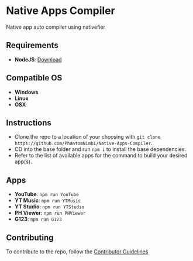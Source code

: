 # Native Apps Compiler
Native app auto compiler using nativefier

## Requirements

 * **NodeJS**: [Download][URL1]

## Compatible OS

 * **Windows**
 * **Linux**
 * **OSX**

## Instructions

 * Clone the repo to a location of your choosing with `git clone https://github.com/PhantomNimbi/Native-Apps-Compiler`.
 * CD into the base folder and run `npm i` to install the base dependencies.
 * Refer to the list of available apps for the command to build your desired app(s). 

## Apps

  * **YouTube**: `npm run YouTube`
  * **YT Music**: `npm run YTMusic`
  * **YT Studio**: `npm run YTStudio`
  * **PH Viewer**: `npm run PHViewer`
  * **G123**: `npm run G123`

## Contributing
To contribute to the repo, follow the [Contributor Guidelines][URL2]

[URL1]: http://nodejs.org
[URL2]: ./CONTRIBUTING.md